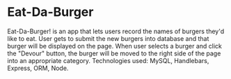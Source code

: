 # Eat-Da-Burger


Eat-Da-Burger! is an app that lets users record the names of burgers they'd like to eat.
User gets to submit the new burgers into database and that burger will be displayed on the page. 
When user selects a burger and click the "Devour" button, the burger will be moved to the right side of the page into an appropriate category. 
Technologies used: MySQL, Handlebars, Express, ORM, Node. 

